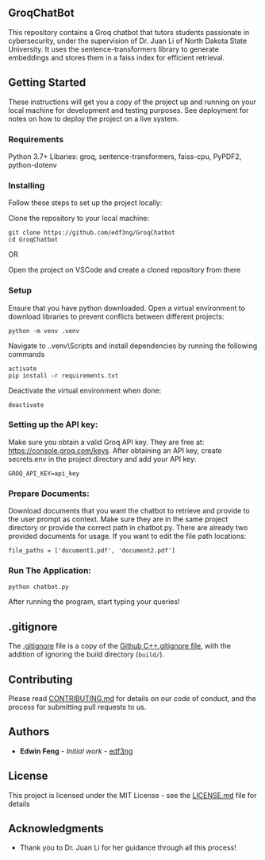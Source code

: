 ## GroqChatBot 

This repository contains a Groq chatbot that tutors students passionate in cybersecurity, under the supervision of Dr. Juan Li of North Dakota State University. It uses the sentence-transformers library to generate embeddings and stores them in a faiss index for efficient retrieval.

## Getting Started

These instructions will get you a copy of the project up and running on your local machine for development and testing purposes. See deployment for notes on how to deploy the project on a live system.

### Requirements

Python 3.7+
Libaries: groq, sentence-transformers, faiss-cpu, PyPDF2, python-dotenv

### Installing

Follow these steps to set up the project locally:

Clone the repository to your local machine:

```
git clone https://github.com/edf3ng/GroqChatbot
cd GroqChatbot
```

OR

Open the project on VSCode and create a cloned repository from there

### Setup

Ensure that you have python downloaded.
Open a virtual environment to download libraries to prevent conflicts between different projects:

```
python -m venv .venv
```

Navigate to .\.venv\Scripts and install dependencies by running the following commands

```
activate
pip install -r requirements.txt
```

Deactivate the virtual environment when done:

```
deactivate
```

### Setting up the API key:

Make sure you obtain a valid Groq API key. They are free at: https://console.groq.com/keys.
After obtaining an API key, create secrets.env in the project directory and add your API key:

```
GROQ_API_KEY=api_key
```

### Prepare Documents:

Download documents that you want the chatbot to retrieve and provide to the user prompt as context. Make sure they are in the same project directory or provide the correct path in chatbot.py. There are already two provided documents for usage.
If you want to edit the file path locations:

```
file_paths = ['document1.pdf', 'document2.pdf']
```

### Run The Application:
```
python chatbot.py
```

After running the program, start typing your queries!

## .gitignore

The [.gitignore](.gitignore) file is a copy of the [Github C++.gitignore file](https://github.com/github/gitignore/blob/master/C%2B%2B.gitignore),
with the addition of ignoring the build directory (`build/`).

## Contributing

Please read [CONTRIBUTING.md](https://gist.github.com/PurpleBooth/b24679402957c63ec426) for details on our code of conduct, and the process for submitting pull requests to us.

## Authors

* **Edwin Feng** - *Initial work* - [edf3ng](https://github.com/edf3ng)

## License

This project is licensed under the MIT License - see the [LICENSE.md](LICENSE.md) file for details

## Acknowledgments

* Thank you to Dr. Juan Li for her guidance through all this process!
